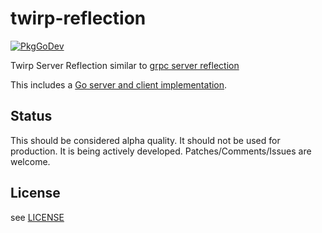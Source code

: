 # twirp-reflection

[![PkgGoDev](https://pkg.go.dev/badge/github.com/bakins/twirp-reflection)](https://pkg.go.dev/github.com/bakins/twirp-reflection)

Twirp Server Reflection similar to  [grpc server reflection](https://github.com/grpc/grpc/blob/master/doc/server-reflection.md)

This includes a [Go server and client implementation](./reflection).

## Status

This should be considered alpha quality. It should not be used for production.
It is being actively developed. Patches/Comments/Issues are welcome.

## License

see [LICENSE](./LICENSE)